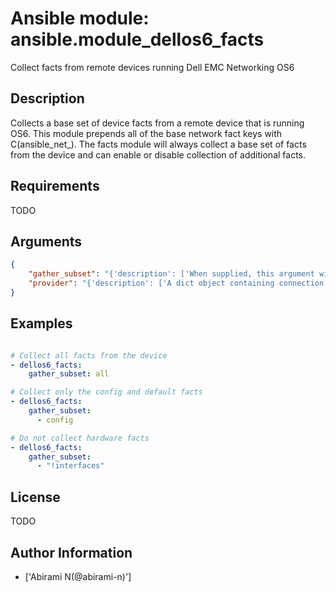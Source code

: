 # Ansible module: ansible.module_dellos6_facts


Collect facts from remote devices running Dell EMC Networking OS6

## Description

Collects a base set of device facts from a remote device that is running OS6.  This module prepends all of the base network fact keys with C(ansible_net_<fact>).  The facts module will always collect a base set of facts from the device and can enable or disable collection of additional facts.

## Requirements

TODO

## Arguments

``` json
{
    "gather_subset": "{'description': ['When supplied, this argument will restrict the facts collected to a given subset.  Possible values for this argument include all, hardware, config, and interfaces. Can specify a list of values to include a larger subset.  Values can also be used with an initial C(M(!)) to specify that a specific subset should not be collected.'], 'default': ['!config']}",
    "provider": "{'description': ['A dict object containing connection details.'], 'suboptions': {'host': {'description': ['Specifies the DNS host name or address for connecting to the remote device over the specified transport.  The value of host is used as the destination address for the transport.'], 'required': True}, 'port': {'description': ['Specifies the port to use when building the connection to the remote device.'], 'default': 22}, 'username': {'description': ['User to authenticate the SSH session to the remote device. If the value is not specified in the task, the value of environment variable C(ANSIBLE_NET_USERNAME) will be used instead.']}, 'password': {'description': ['Password to authenticate the SSH session to the remote device. If the value is not specified in the task, the value of environment variable C(ANSIBLE_NET_PASSWORD) will be used instead.']}, 'ssh_keyfile': {'description': ['Path to an ssh key used to authenticate the SSH session to the remote device.  If the value is not specified in the task, the value of environment variable C(ANSIBLE_NET_SSH_KEYFILE) will be used instead.']}, 'timeout': {'description': ['Specifies idle timeout (in seconds) for the connection. Useful if the console freezes before continuing. For example when saving configurations.'], 'default': 10}}}",
}
```

## Examples


``` yaml

# Collect all facts from the device
- dellos6_facts:
    gather_subset: all

# Collect only the config and default facts
- dellos6_facts:
    gather_subset:
      - config

# Do not collect hardware facts
- dellos6_facts:
    gather_subset:
      - "!interfaces"

```

## License

TODO

## Author Information
  - ['Abirami N(@abirami-n)']
